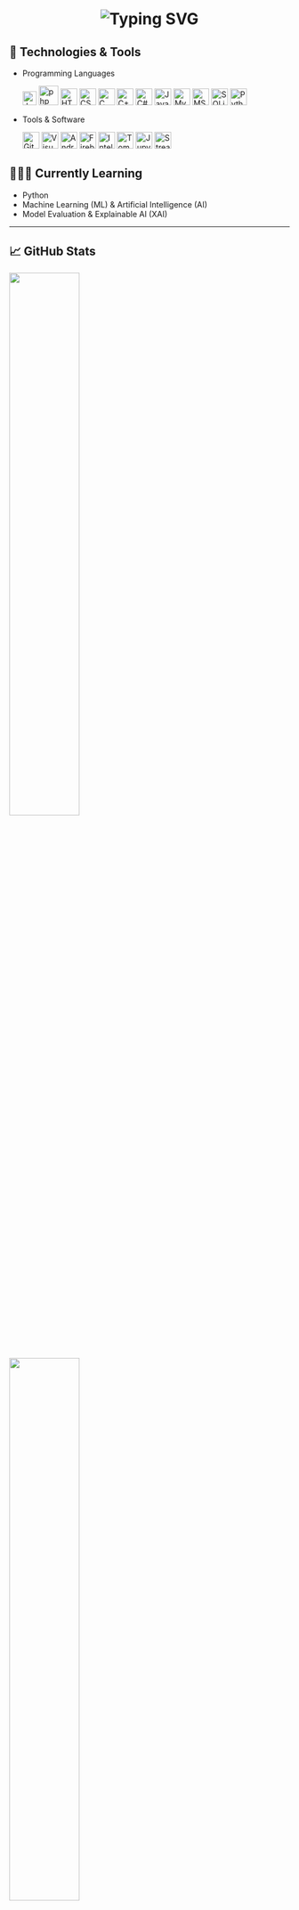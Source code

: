 <h1 align="center">
  <img src="https://readme-typing-svg.demolab.com?font=Fira+Code&size=30&pause=1000&color=11F71D&center=true&vCenter=true&width=600&lines=Hello%2C+I'm+Kalana!+%F0%9F%91%8B;Welcome+to+my+GitHub+profile!" alt="Typing SVG" />
</h1>

## 🔧 Technologies & Tools

  - Programming Languages 
    <p>
      <img src="https://raw.githubusercontent.com/marwin1991/profile-technology-icons/refs/heads/main/icons/javascript.png" width="25px" height="25px" title="JavaScript"/>
      <img src="https://raw.githubusercontent.com/marwin1991/profile-technology-icons/refs/heads/main/icons/php_(elephpant).png" width="35px" height="35px" title="php"/>
      <img src="https://user-images.githubusercontent.com/25181517/192158954-f88b5814-d510-4564-b285-dff7d6400dad.png" width="30px" height="30px" title="HTML"/>
      <img src="https://user-images.githubusercontent.com/25181517/183898674-75a4a1b1-f960-4ea9-abcb-637170a00a75.png" width="30px" height="30px" title="CSS"/>
      <img src="https://user-images.githubusercontent.com/25181517/192106070-46255bcf-65e6-4c6b-a296-bf8d0d8fb2a7.png" width="30px" height="30px" title="C"/>
      <img src="https://user-images.githubusercontent.com/25181517/192106073-90fffafe-3562-4ff9-a37e-c77a2da0ff58.png" width="30px" height="30px" title="C++"/>
      <img src="https://user-images.githubusercontent.com/25181517/121405384-444d7300-c95d-11eb-959f-913020d3bf90.png" width="30px" height="30px" title="C#"/>
      <img src="https://user-images.githubusercontent.com/25181517/117201156-9a724800-adec-11eb-9a9d-3cd0f67da4bc.png" width="30px" height="30px" title="Java"/>
      <img src="https://user-images.githubusercontent.com/25181517/183896128-ec99105a-ec1a-4d85-b08b-1aa1620b2046.png" width="30px" height="30px" title="MySQL"/>
      <img src="https://github.com/marwin1991/profile-technology-icons/assets/19180175/3b371807-db7c-45b4-8720-c0cfc901680a" width="30px" height="30px" title="MSSQL"/>
      <img src="https://github.com/marwin1991/profile-technology-icons/assets/136815194/82df4543-236b-4e45-9604-5434e3faab17" width="30px" height="30px" title="SQLite"/>
      <img src="https://raw.githubusercontent.com/marwin1991/profile-technology-icons/refs/heads/main/icons/python.png" width="30px" height="30px" title="Python"/>
    </p>

  - Tools & Software
    <p>
      <img src="https://raw.githubusercontent.com/marwin1991/profile-technology-icons/refs/heads/main/icons/git.png" width="30px" height="30px" title="Git"/>
      <img src="https://user-images.githubusercontent.com/25181517/192108891-d86b6220-e232-423a-bf5f-90903e6887c3.png" width="30px" height="30px" title="Visual Studio Code"/>
      <img src="https://user-images.githubusercontent.com/25181517/192108895-20dc3343-43e3-4a54-a90e-13a4abbc57b9.png" width="30px" height="30px" title="Android Studio"/>
      <img src="https://raw.githubusercontent.com/marwin1991/profile-technology-icons/refs/heads/main/icons/firebase.png" width="30px" height="30px" title="Firebase"/>
      <img src="https://raw.githubusercontent.com/marwin1991/profile-technology-icons/refs/heads/main/icons/intellij.png" width="30px" height="30px" title="IntelliJ"/>
      <img src="https://raw.githubusercontent.com/marwin1991/profile-technology-icons/refs/heads/main/icons/tomcat.png" width="30px" height="30px" title="Tomcat"/>
      <img src="https://raw.githubusercontent.com/marwin1991/profile-technology-icons/refs/heads/main/icons/jupyter_notebook.png" width="30px" height="30px" title="Jupyter Notebook"/>
      <img src="https://raw.githubusercontent.com/marwin1991/profile-technology-icons/refs/heads/main/icons/streamlit.png" width="30px" height="30px" title="Streamlit"/>
    </p>


## 🤵🏼‍♂ Currently Learning  

  - Python  
  - Machine Learning (ML) & Artificial Intelligence (AI)  
  - Model Evaluation & Explainable AI (XAI)

---

## 📈 GitHub Stats
  <p>
    <img src="https://github-readme-stats.vercel.app/api?username=Kalana-S&show_icons=true&theme=chartreuse-dark&rank_icon=percentile&text_bold=true&border_radius=10" width="50%" /><br>
    <img src="https://github-readme-streak-stats.herokuapp.com/demo/?user=Kalana-S&theme=chartreuse-dark&hide_border=false&border_radius=10" width="50%" /><br>
    <img src="https://github-readme-stats.vercel.app/api/top-langs/?username=Kalana-S&theme=chartreuse-dark&hide_border=false&include_all_commits=true&count_private=true&layout=compact&border_radius=10" width="50%" />
  </p>

---

## 🤝 Let's Connect

Feel free to reach out — I'm always open to collaboration and new opportunities!
